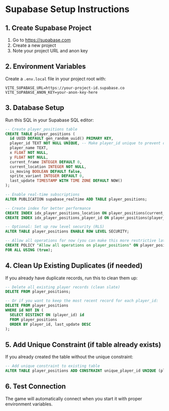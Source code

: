 # Supabase Setup Instructions

## 1. Create Supabase Project
1. Go to https://supabase.com
2. Create a new project
3. Note your project URL and anon key

## 2. Environment Variables
Create a `.env.local` file in your project root with:

```
VITE_SUPABASE_URL=https://your-project-id.supabase.co
VITE_SUPABASE_ANON_KEY=your-anon-key-here
```

## 3. Database Setup
Run this SQL in your Supabase SQL editor:

```sql
-- Create player_positions table
CREATE TABLE player_positions (
  id UUID DEFAULT gen_random_uuid() PRIMARY KEY,
  player_id TEXT NOT NULL UNIQUE, -- Make player_id unique to prevent duplicates
  player_name TEXT,
  x FLOAT NOT NULL,
  y FLOAT NOT NULL,
  current_frame INTEGER DEFAULT 0,
  current_location INTEGER NOT NULL,
  is_moving BOOLEAN DEFAULT false,
  sprite_variant INTEGER DEFAULT 0,
  last_update TIMESTAMP WITH TIME ZONE DEFAULT NOW()
);

-- Enable real-time subscriptions
ALTER PUBLICATION supabase_realtime ADD TABLE player_positions;

-- Create index for better performance
CREATE INDEX idx_player_positions_location ON player_positions(current_location);
CREATE INDEX idx_player_positions_player_id ON player_positions(player_id);

-- Optional: Set up row level security (RLS)
ALTER TABLE player_positions ENABLE ROW LEVEL SECURITY;

-- Allow all operations for now (you can make this more restrictive later)
CREATE POLICY "Allow all operations on player_positions" ON player_positions
FOR ALL USING (true);
```

## 4. Clean Up Existing Duplicates (if needed)
If you already have duplicate records, run this to clean them up:

```sql
-- Delete all existing player records (clean slate)
DELETE FROM player_positions;

-- Or if you want to keep the most recent record for each player_id:
DELETE FROM player_positions 
WHERE id NOT IN (
  SELECT DISTINCT ON (player_id) id 
  FROM player_positions 
  ORDER BY player_id, last_update DESC
);
```

## 5. Add Unique Constraint (if table already exists)
If you already created the table without the unique constraint:

```sql
-- Add unique constraint to existing table
ALTER TABLE player_positions ADD CONSTRAINT unique_player_id UNIQUE (player_id);
```

## 6. Test Connection
The game will automatically connect when you start it with proper environment variables.
